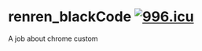 # renren_blackCode <a href="https://996.icu"><img src="https://img.shields.io/badge/link-996.icu-red.svg" alt="996.icu" /></a>
A job about chrome custom



